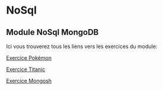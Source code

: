 # NoSql
## Module NoSql MongoDB

Ici vous trouverez tous les liens vers les exercices du module:

[Exercice Pokémon](/TPs/Ex_Pokemon.md)

[Exercice Titanic](/TPs/Ex_Titanic.md)

[Exercice Mongosh](/TPs/Ex_Mongosh.md)

